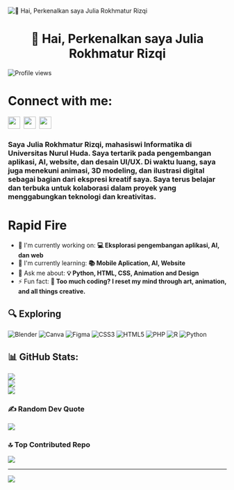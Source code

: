 ![👋 Hai, Perkenalkan saya Julia Rokhmatur Rizqi](https://cdna.artstation.com/p/assets/images/images/066/880/442/original/ilgin-gungor-calisma-masasi11.gif?1694002774)

<div id="toc">
  <ul align="center" style="list-style: none">
    <summary>
      <h1>
        👋 Hai, Perkenalkan saya Julia Rokhmatur Rizqi
      </h1>
    </summary>
  </ul>
</div>

![Profile views](https://komarev.com/ghpvc/?username=JuliaRokhmaturRizqi&label=Profile%20views&color=0e75b6&style=flat)

# Connect with me:
<p align="left"><a href="https://www.instagram.com/https://www.instagram.com/juliarokhmaturrizqi?utm_source=qr" target="_blank"><img src="https://img.shields.io/badge/Instagram-E4405F?style=for-the-badge&logo=instagram&logoColor=white" height="28" style="margin-right: 4px"></a> <a href="https://www.linkedin.com/in/www.linkedin.com/in/ julia-rokhmatur-rizqi" target="_blank"><img src="https://img.shields.io/badge/LinkedIn-0077B5?style=for-the-badge&logo=linkedin&logoColor=white" height="28" style="margin-right: 4px"></a> <a href="https://www.tiktok.com/@#" target="_blank"><img src="https://img.shields.io/badge/TikTok-000000?style=for-the-badge&logo=tiktok&logoColor=white" height="28" style="margin-right: 4px"></a></p>

<h3 align="left">Saya Julia Rokhmatur Rizqi, mahasiswi Informatika di Universitas Nurul Huda. Saya tertarik pada pengembangan aplikasi, AI, website, dan desain UI/UX. Di waktu luang, saya juga menekuni animasi, 3D modeling, dan ilustrasi digital sebagai bagian dari ekspresi kreatif saya.
Saya terus belajar dan terbuka untuk kolaborasi dalam proyek yang menggabungkan teknologi dan kreativitas.
</h3>

 # Rapid Fire

- 💼 I'm currently working on: **💻 Eksplorasi pengembangan aplikasi, AI, dan web**
- 🌱 I'm currently learning: **📚 Mobile Aplication, AI, Website**
- 💬 Ask me about: **💡 Python, HTML, CSS, Animation and Design**
- ⚡ Fun fact: **🎨 Too much coding? I reset my mind through art, animation, and all things creative.**

 ## 🔍 Exploring
 
![Blender](https://img.shields.io/badge/blender-%23F5792A.svg?style=flat&logo=blender&logoColor=white) ![Canva](https://img.shields.io/badge/Canva-%2300C4CC.svg?style=flat&logo=Canva&logoColor=white) ![Figma](https://img.shields.io/badge/figma-%23F24E1E.svg?style=flat&logo=figma&logoColor=white) ![CSS3](https://img.shields.io/badge/css3-%231572B6.svg?style=flat&logo=css3&logoColor=white) ![HTML5](https://img.shields.io/badge/html5-%23E34F26.svg?style=flat&logo=html5&logoColor=white) ![PHP](https://img.shields.io/badge/php-%23777BB4.svg?style=flat&logo=php&logoColor=white) ![R](https://img.shields.io/badge/r-%23276DC3.svg?style=flat&logo=r&logoColor=white) ![Python](https://img.shields.io/badge/python-3670A0?style=flat&logo=python&logoColor=ffdd54)

## 📊 GitHub Stats:
![](https://github-readme-stats.vercel.app/api?username=JuliaRokhmaturRizqi&theme=transparent&hide_border=false&include_all_commits=true&count_private=false)<br/>
![](https://github-readme-streak-stats.herokuapp.com/?user=JuliaRokhmaturRizqi&theme=transparent&hide_border=false)<br/>
![](https://github-readme-stats.vercel.app/api/top-langs/?username=JuliaRokhmaturRizqi&theme=transparent&hide_border=false&include_all_commits=true&count_private=false&layout=compact)

### ✍️ Random Dev Quote
![](https://quotes-github-readme.vercel.app/api?type=horizontal&theme=radical)

### 🔝 Top Contributed Repo
![](https://github-contributor-stats.vercel.app/api?username=JuliaRokhmaturRizqi&limit=5&theme=transparent&combine_all_yearly_contributions=true)

---
[![](https://visitcount.itsvg.in/api?id=JuliaRokhmaturRizqi&icon=1&color=9)](https://visitcount.itsvg.in)

